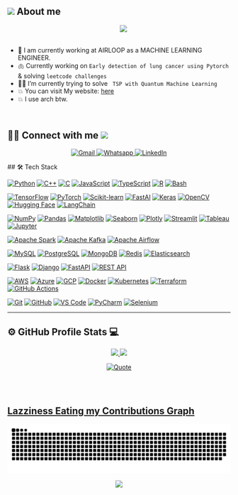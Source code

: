 ## <picture><img src = "https://github.com/7oSkaaa/7oSkaaa/blob/main/Images/about_me.gif?raw=true" width = 50px></picture> About me
<picture> <img align="right" src="https://github.com/7oSkaaa/7oSkaaa/blob/main/Images/Right_Side.gif?raw=true" width = 250px></picture>

<br><br>

- :school: I am currently working at AIRLOOP as a MACHINE LEARNING ENGINEER.
- 🫁 Currently working on `Early detection of lung cancer using Pytorch` & solving `leetcode challenges`
- :student: I’m currently trying to solve ` TSP with Quantum Machine Learning`
- :boom: You can visit My website: [here](https://zaheerh4ck3r.vercel.app/)
- :boom: I use arch btw.

<br>


## 🤝🏻 Connect with me<picture> <img src="https://github.com/7oSkaaa/7oSkaaa/blob/main/Images/Connect-with-me.gif?raw=true" width="100px"> </picture> 

<p align="center">
  <a href="mailto:zaheerh4ck3r@gmail.com">
    <img src="https://img.shields.io/badge/gmail-%23EA4335.svg?style=for-the-badge&logo=gmail&logoColor=white" alt="Gmail"/>
  </a>
  <a href="https://wa.me/+923700059475">
    <img src="https://img.shields.io/badge/whatsapp-%2325D366.svg?style=for-the-badge&logo=whatsapp&logoColor=white" alt="Whatsapp"/>
  </a>
  <a href="https://www.linkedin.com/in/zaheerh4ck3r/">
    <img src="https://img.shields.io/badge/linkedin-%230A66C2.svg?style=for-the-badge&logo=linkedin&logoColor=white" alt="LinkedIn"/>
  </a>
</p>## 🛠 Tech Stack
<p align="center">

  <!-- Programming Languages -->
  <a href="https://www.python.org" target="_blank"><img alt="Python" src="https://img.shields.io/badge/Python-3776AB?style=for-the-badge&logo=python&logoColor=white"></a>
  <a href="https://isocpp.org/" target="_blank"><img alt="C++" src="https://img.shields.io/badge/C++-00599C?style=for-the-badge&logo=cplusplus&logoColor=white"></a>
  <a href="https://en.wikipedia.org/wiki/C_(programming_language)" target="_blank"><img alt="C" src="https://img.shields.io/badge/C-444444?style=for-the-badge&logo=c&logoColor=white"></a>
  <a href="https://www.javascript.com/" target="_blank"><img alt="JavaScript" src="https://img.shields.io/badge/JavaScript-323330?style=for-the-badge&logo=javascript&logoColor=F7DF1E"></a>
  <a href="https://www.typescriptlang.org/" target="_blank"><img alt="TypeScript" src="https://img.shields.io/badge/TypeScript-007ACC?style=for-the-badge&logo=typescript&logoColor=white"></a>
  <a href="https://www.r-project.org/" target="_blank"><img alt="R" src="https://img.shields.io/badge/R-276DC3?style=for-the-badge&logo=r&logoColor=white"></a>
  <a href="https://www.gnu.org/software/bash/" target="_blank"><img alt="Bash" src="https://img.shields.io/badge/Bash-4EAA25?style=for-the-badge&logo=gnubash&logoColor=white"></a>

  <!-- Machine Learning & AI -->
  <a href="https://www.tensorflow.org/" target="_blank"><img alt="TensorFlow" src="https://img.shields.io/badge/TensorFlow-FF6F00?style=for-the-badge&logo=tensorflow&logoColor=white"></a>
  <a href="https://pytorch.org/" target="_blank"><img alt="PyTorch" src="https://img.shields.io/badge/PyTorch-EE4C2C?style=for-the-badge&logo=pytorch&logoColor=white"></a>
  <a href="https://scikit-learn.org/" target="_blank"><img alt="Scikit-learn" src="https://img.shields.io/badge/scikit_learn-F7931E?style=for-the-badge&logo=scikit-learn&logoColor=white"></a>
  <a href="https://fast.ai/" target="_blank"><img alt="FastAI" src="https://img.shields.io/badge/FastAI-000000?style=for-the-badge&logo=fastai&logoColor=white"></a>
  <a href="https://keras.io/" target="_blank"><img alt="Keras" src="https://img.shields.io/badge/Keras-D00000?style=for-the-badge&logo=keras&logoColor=white"></a>
  <a href="https://opencv.org/" target="_blank"><img alt="OpenCV" src="https://img.shields.io/badge/OpenCV-27338e?style=for-the-badge&logo=opencv&logoColor=white"></a>
  <a href="https://huggingface.co/" target="_blank"><img alt="Hugging Face" src="https://img.shields.io/badge/HuggingFace-FFB000?style=for-the-badge&logo=huggingface&logoColor=white"></a>
  <a href="https://www.langchain.com/" target="_blank"><img alt="LangChain" src="https://img.shields.io/badge/LangChain-1C3C3C?style=for-the-badge&logo=chainlink&logoColor=white"></a>

  <!-- Data Analysis & Visualization -->
  <a href="https://numpy.org/" target="_blank"><img alt="NumPy" src="https://img.shields.io/badge/NumPy-777BB4?style=for-the-badge&logo=numpy&logoColor=white"></a>
  <a href="https://pandas.pydata.org/" target="_blank"><img alt="Pandas" src="https://img.shields.io/badge/Pandas-2C2D72?style=for-the-badge&logo=pandas&logoColor=white"></a>
  <a href="https://matplotlib.org/" target="_blank"><img alt="Matplotlib" src="https://img.shields.io/badge/Matplotlib-11557c?style=for-the-badge&logo=matplotlib&logoColor=white"></a>
  <a href="https://seaborn.pydata.org/" target="_blank"><img alt="Seaborn" src="https://img.shields.io/badge/Seaborn-009688?style=for-the-badge&logo=seaborn&logoColor=white"></a>
  <a href="https://plotly.com/" target="_blank"><img alt="Plotly" src="https://img.shields.io/badge/Plotly-239120?style=for-the-badge&logo=plotly&logoColor=white"></a>
  <a href="https://streamlit.io/" target="_blank"><img alt="Streamlit" src="https://img.shields.io/badge/Streamlit-FF4B4B?style=for-the-badge&logo=Streamlit&logoColor=white"></a>
  <a href="https://www.tableau.com/" target="_blank"><img alt="Tableau" src="https://img.shields.io/badge/Tableau-E97627?style=for-the-badge&logo=tableau&logoColor=white"></a>
  <a href="https://jupyter.org/" target="_blank"><img alt="Jupyter" src="https://img.shields.io/badge/Jupyter-F37626.svg?&style=for-the-badge&logo=jupyter&logoColor=white"></a>

  <!-- Data Engineering -->
  <a href="https://spark.apache.org/" target="_blank"><img alt="Apache Spark" src="https://img.shields.io/badge/Apache_Spark-E25A1C?style=for-the-badge&logo=apachespark&logoColor=white"></a>
  <a href="https://kafka.apache.org/" target="_blank"><img alt="Apache Kafka" src="https://img.shields.io/badge/Apache_Kafka-231F20?style=for-the-badge&logo=apachekafka&logoColor=white"></a>
  <a href="https://airflow.apache.org/" target="_blank"><img alt="Apache Airflow" src="https://img.shields.io/badge/Apache_Airflow-017CEE?style=for-the-badge&logo=apacheairflow&logoColor=white"></a>

  <!-- Databases -->
  <a href="https://www.mysql.com/" target="_blank"><img alt="MySQL" src="https://img.shields.io/badge/MySQL-4479A1?style=for-the-badge&logo=mysql&logoColor=white"></a>
  <a href="https://www.postgresql.org/" target="_blank"><img alt="PostgreSQL" src="https://img.shields.io/badge/PostgreSQL-316192?style=for-the-badge&logo=postgresql&logoColor=white"></a>
  <a href="https://www.mongodb.com/" target="_blank"><img alt="MongoDB" src="https://img.shields.io/badge/MongoDB-47A248?style=for-the-badge&logo=mongodb&logoColor=white"></a>
  <a href="https://redis.io/" target="_blank"><img alt="Redis" src="https://img.shields.io/badge/Redis-DC382D?style=for-the-badge&logo=redis&logoColor=white"></a>
  <a href="https://www.elastic.co/elasticsearch/" target="_blank"><img alt="Elasticsearch" src="https://img.shields.io/badge/Elasticsearch-005571?style=for-the-badge&logo=elasticsearch&logoColor=white"></a>

  <!-- Web Development -->
  <a href="https://flask.palletsprojects.com/" target="_blank"><img alt="Flask" src="https://img.shields.io/badge/Flask-000000?style=for-the-badge&logo=flask&logoColor=white"></a>
  <a href="https://www.djangoproject.com/" target="_blank"><img alt="Django" src="https://img.shields.io/badge/Django-092E20?style=for-the-badge&logo=django&logoColor=white"></a>
  <a href="https://fastapi.tiangolo.com/" target="_blank"><img alt="FastAPI" src="https://img.shields.io/badge/FastAPI-009688?style=for-the-badge&logo=fastapi&logoColor=white"></a>
  <a href="https://developer.mozilla.org/en-US/docs/Glossary/REST" target="_blank"><img alt="REST API" src="https://img.shields.io/badge/REST-02569B?style=for-the-badge&logo=rest&logoColor=white"></a>

  <!-- Cloud & DevOps -->
  <a href="https://aws.amazon.com/" target="_blank"><img alt="AWS" src="https://img.shields.io/badge/AWS-232F3E?style=for-the-badge&logo=amazonaws&logoColor=white"></a>
  <a href="https://azure.microsoft.com/" target="_blank"><img alt="Azure" src="https://img.shields.io/badge/Azure-0078D4?style=for-the-badge&logo=microsoftazure&logoColor=white"></a>
  <a href="https://cloud.google.com/" target="_blank"><img alt="GCP" src="https://img.shields.io/badge/GCP-4285F4?style=for-the-badge&logo=googlecloud&logoColor=white"></a>
  <a href="https://www.docker.com/" target="_blank"><img alt="Docker" src="https://img.shields.io/badge/Docker-2496ED?style=for-the-badge&logo=docker&logoColor=white"></a>
  <a href="https://kubernetes.io/" target="_blank"><img alt="Kubernetes" src="https://img.shields.io/badge/Kubernetes-326CE5?style=for-the-badge&logo=kubernetes&logoColor=white"></a>
  <a href="https://www.terraform.io/" target="_blank"><img alt="Terraform" src="https://img.shields.io/badge/Terraform-844FBA?style=for-the-badge&logo=terraform&logoColor=white"></a>
  <a href="https://github.com/features/actions" target="_blank"><img alt="GitHub Actions" src="https://img.shields.io/badge/GitHub_Actions-2088FF?style=for-the-badge&logo=githubactions&logoColor=white"></a>

  <!-- Tools -->
  <a href="https://git-scm.com/" target="_blank"><img alt="Git" src="https://img.shields.io/badge/Git-F05032.svg?style=for-the-badge&logo=git&logoColor=white"></a>
  <a href="https://github.com/" target="_blank"><img alt="GitHub" src="https://img.shields.io/badge/GitHub-181717.svg?style=for-the-badge&logo=github&logoColor=white"></a>
  <a href="https://code.visualstudio.com/" target="_blank"><img alt="VS Code" src="https://img.shields.io/badge/VS_Code-007ACC.svg?style=for-the-badge&logo=visualstudiocode&logoColor=white"></a>
  <a href="https://www.jetbrains.com/pycharm/" target="_blank"><img alt="PyCharm" src="https://img.shields.io/badge/PyCharm-000000.svg?style=for-the-badge&logo=pycharm&logoColor=white"></a>
  <a href="https://www.selenium.dev/" target="_blank"><img alt="Selenium" src="https://img.shields.io/badge/Selenium-43B02A?style=for-the-badge&logo=Selenium&logoColor=white"></a>

</p>

---
## ⚙️ GitHub Profile Stats 💻
<p align="center">
<a href="https://github.com/zaheerh4ck3r">
  <img height="180em" src="https://github-readme-stats-eight-theta.vercel.app/api?username=zaheerh4ck3r&show_icons=true&theme=algolia&include_all_commits=true&count_private=true"/>
  <img height="180em" src="https://github-readme-stats-eight-theta.vercel.app/api/top-langs/?username=zaheerh4ck3r&layout=compact&langs_count=8&theme=algolia"/>
</a>
</p>
<p align = "center">
	<a href="https://github.com/piyushsuthar/github-readme-quotes"> <img alt = "Quote" src="https://quotes-github-readme.vercel.app/api?type=horizontal&theme=tokyonight&animation=grow_out_in&quoteCategory=programming">
</p>
</br></br>

## Lazziness Eating my Contributions Graph
	
<p align = "center">
	<img src = "https://github.com/zahid-marwat/zahid-marwat/blob/output/github-snake-dark.svg" alt = "Snake Game"/>
</p>



<p align="center">
  <img src="https://capsule-render.vercel.app/api?type=waving&height=140&color=gradient&customColorList=11&text=Till%20the%20next%20patch&textBg=false&fontAlignY=80&section=footer&reversal=true&animation=twinkling&fontAlign=60"/>
</p>
